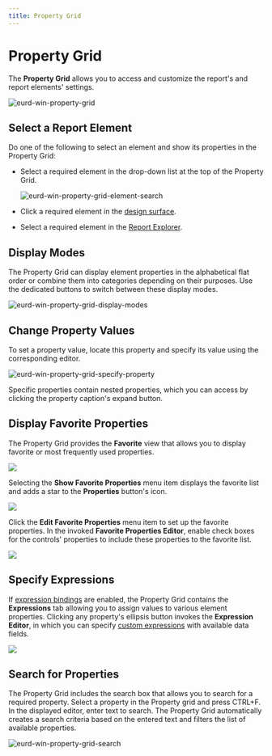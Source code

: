 ```yaml
---
title: Property Grid
---
```

# Property Grid

The **Property Grid** allows you to access and customize the report's and report elements' settings.

![eurd-win-property-grid](../../../../../images/eurd-win-property-grid.png)

## <a name="selectingelements"></a>Select a Report Element
Do one of the following to select an element and show its properties in the Property Grid:

* Select a required element in the drop-down list at the top of the Property Grid.
	
	![eurd-win-property-grid-element-search](../../../../../images/eurd-win-property-grid-element-search.png)
* Click a required element in the [design surface](../../introduction-to-banded-reports.md).
* Select a required element in the [Report Explorer](report-explorer.md).


## <a name="displaymodes"></a>Display Modes
The Property Grid can display element properties in the alphabetical flat order or combine them into categories depending on their purposes. Use the dedicated buttons to switch between these display modes. 

![eurd-win-property-grid-display-modes](../../../../../images/eurd-win-property-grid-display-modes.png)

## <a name="changingproperties"></a>Change Property Values
To set a property value, locate this property and specify its value using the corresponding editor. 

![eurd-win-property-grid-specify-property](../../../../../images/eurd-win-property-grid-specify-property.png)

Specific properties contain nested properties, which you can access by clicking the property caption's expand button.

## <a name="favoriteproperties"></a>Display Favorite Properties

The Property Grid provides the **Favorite** view that allows you to display favorite or most frequently used properties. 

![](../../../../../images/eurd-property-grid-switch-to-favourite-properties.png)

Selecting the **Show Favorite Properties** menu item displays the favorite list and adds a star to the **Properties** button's icon. 

![](../../../../../images/eurd-win-property-grid-favourite-properties.png)

Click the **Edit Favorite Properties** menu item to set up the favorite properties. In the invoked **Favorite Properties Editor**, enable check boxes for the controls' properties to include these properties to the favorite list.

![](../../../../../images/eurd-win-favourite-properties-editor.png)


## <a name="expressions"></a>Specify Expressions

If [expression bindings](../../bind-to-data/data-binding-modes.md) are enabled, the Property Grid contains the **Expressions** tab allowing you to assign values to various element properties. Clicking any property's ellipsis button invokes the **Expression Editor**, in which you can specify [custom expressions](../../use-expressions.md) with available data fields.

![](../../../../../images/eurd-win-property-grid-expressions.png)

## <a name="searching"></a>Search for Properties
The Property Grid includes the search box that allows you to search for a required property. Select a property in the Property grid and press CTRL+F. In the displayed editor, enter text to search. The Property Grid automatically creates a search criteria based on the entered text and filters the list of available properties.

![eurd-win-property-grid-search](../../../../../images/eurd-win-property-grid-search.png)
